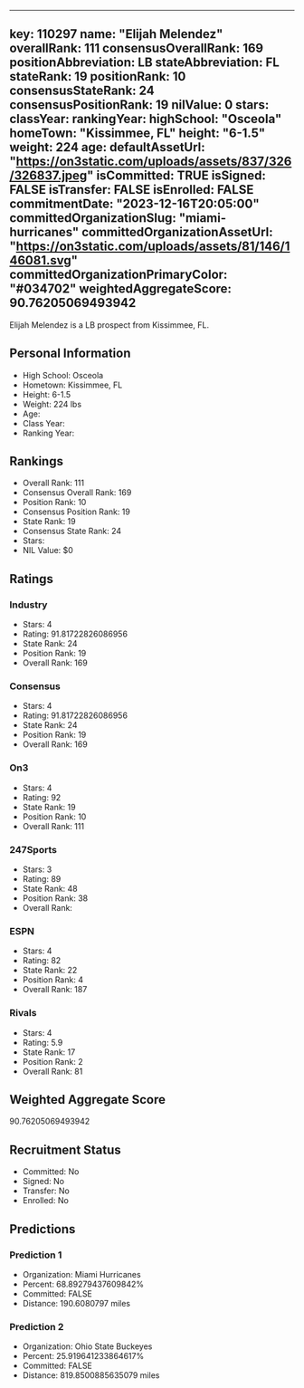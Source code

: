 ---
  key: 110297
  name: "Elijah Melendez"
  overallRank: 111
  consensusOverallRank: 169
  positionAbbreviation: LB
  stateAbbreviation: FL
  stateRank: 19
  positionRank: 10
  consensusStateRank: 24
  consensusPositionRank: 19
  nilValue: 0
  stars: 
  classYear: 
  rankingYear: 
  highSchool: "Osceola"
  homeTown: "Kissimmee, FL"
  height: "6-1.5"
  weight: 224
  age: 
  defaultAssetUrl: "https://on3static.com/uploads/assets/837/326/326837.jpeg"
  isCommitted: TRUE
  isSigned: FALSE
  isTransfer: FALSE
  isEnrolled: FALSE
  commitmentDate: "2023-12-16T20:05:00"
  committedOrganizationSlug: "miami-hurricanes"
  committedOrganizationAssetUrl: "https://on3static.com/uploads/assets/81/146/146081.svg"
  committedOrganizationPrimaryColor: "#034702"
  weightedAggregateScore: 90.76205069493942
  ---
  
  Elijah Melendez is a LB prospect from Kissimmee, FL.
  
  ## Personal Information
  - High School: Osceola
  - Hometown: Kissimmee, FL
  - Height: 6-1.5
  - Weight: 224 lbs
  - Age: 
  - Class Year: 
  - Ranking Year: 
  
  ## Rankings
  - Overall Rank: 111
  - Consensus Overall Rank: 169
  - Position Rank: 10
  - Consensus Position Rank: 19
  - State Rank: 19
  - Consensus State Rank: 24
  - Stars: 
  - NIL Value: $0
  
  ## Ratings
  
  ### Industry
  - Stars: 4
  - Rating: 91.81722826086956
  - State Rank: 24
  - Position Rank: 19
  - Overall Rank: 169
  
  ### Consensus
  - Stars: 4
  - Rating: 91.81722826086956
  - State Rank: 24
  - Position Rank: 19
  - Overall Rank: 169
  
  ### On3
  - Stars: 4
  - Rating: 92
  - State Rank: 19
  - Position Rank: 10
  - Overall Rank: 111
  
  ### 247Sports
  - Stars: 3
  - Rating: 89
  - State Rank: 48
  - Position Rank: 38
  - Overall Rank: 
  
  ### ESPN
  - Stars: 4
  - Rating: 82
  - State Rank: 22
  - Position Rank: 4
  - Overall Rank: 187
  
  ### Rivals
  - Stars: 4
  - Rating: 5.9
  - State Rank: 17
  - Position Rank: 2
  - Overall Rank: 81
  
  ## Weighted Aggregate Score
  90.76205069493942
  
  ## Recruitment Status
  - Committed: No
  - Signed: No
  - Transfer: No
  - Enrolled: No
  
  
  
  ## Predictions
  
  ### Prediction 1
  - Organization: Miami Hurricanes
  - Percent: 68.89279437609842%
  - Committed: FALSE
  - Distance: 190.6080797 miles
  
  ### Prediction 2
  - Organization: Ohio State Buckeyes
  - Percent: 25.919641233864617%
  - Committed: FALSE
  - Distance: 819.8500885635079 miles
  